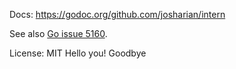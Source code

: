 Docs: https://godoc.org/github.com/josharian/intern

See also [Go issue 5160](https://golang.org/issue/5160).

License: MIT
Hello you!
Goodbye
